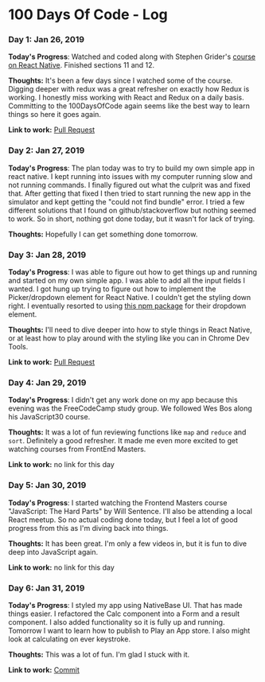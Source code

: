 # 100 Days Of Code - Log

### Day 1: Jan 26, 2019

**Today's Progress**: Watched and coded along with Stephen Grider's [course on React Native](https://www.udemy.com/the-complete-react-native-and-redux-course). Finished sections 11 and 12.

**Thoughts:** It's been a few days since I watched some of the course. Digging deeper with redux was a great refresher on exactly how Redux is working. I honestly miss working with React and Redux on a daily basis. Committing to the 100DaysOfCode again seems like the best way to learn things so here it goes again.

**Link to work:** [Pull Request](https://github.com/briancbarrow/techStack/commit/79ca1a3fc3165b96b62c2b0ca39d7ae9976eac34)

### Day 2: Jan 27, 2019

**Today's Progress**: The plan today was to try to build my own simple app in react native. I kept running into issues with my computer running slow and not running commands. I finally figured out what the culprit was and fixed that. After getting that fixed I then tried to start running the new app in the simulator and kept getting the "could not find bundle" error. I tried a few different solutions that I found on github/stackoverflow but nothing seemed to work. So in short, nothing got done today, but it wasn't for lack of trying.

**Thoughts:** Hopefully I can get something done tomorrow.

### Day 3: Jan 28, 2019

**Today's Progress**: I was able to figure out how to get things up and running and started on my own simple app. I was able to add all the input fields I wanted. I got hung up trying to figure out how to implement the Picker/dropdown element for React Native. I couldn't get the styling down right. I eventually resorted to using [this npm package](https://www.npmjs.com/package/react-native-material-dropdown) for their dropdown element.

**Thoughts:** I'll need to dive deeper into how to style things in React Native, or at least how to play around with the styling like you can in Chrome Dev Tools.

**Link to work:** [Pull Request](https://github.com/briancbarrow/techStack/commit/79ca1a3fc3165b96b62c2b0ca39d7ae9976eac34)

### Day 4: Jan 29, 2019

**Today's Progress**: I didn't get any work done on my app because this evening was the FreeCodeCamp study group. We followed Wes Bos along his JavaScript30 course.

**Thoughts:** It was a lot of fun reviewing functions like `map` and `reduce` and `sort`. Definitely a good refresher. It made me even more excited to get watching courses from FrontEnd Masters.

**Link to work:** no link for this day

### Day 5: Jan 30, 2019

**Today's Progress**: I started watching the Frontend Masters course "JavaScript: The Hard Parts" by Will Sentence. I'll also be attending a local React meetup. So no actual coding done today, but I feel a lot of good progress from this as I'm diving back into things.

**Thoughts:** It has been great. I'm only a few videos in, but it is fun to dive deep into JavaScript again.

**Link to work:** no link for this day

### Day 6: Jan 31, 2019

**Today's Progress**: I styled my app using NativeBase UI. That has made things easier. I refactored the Calc component into a Form and a result component. I also added functionality so it is fully up and running. Tomorrow I want to learn how to publish to Play an App store. I also might look at calculating on ever keystroke.

**Thoughts:** This was a lot of fun. I'm glad I stuck with it.

**Link to work:** [Commit](https://github.com/briancbarrow/tdee_calculator/commit/c366f6f4cea2f8b6983f88f8331beec81a9767ea)
